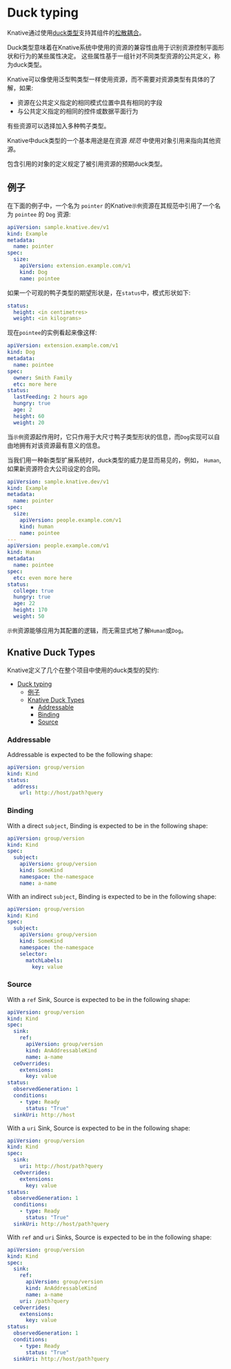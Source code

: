 # Duck typing

Knative通过使用[duck类型](https://en.wikipedia.org/wiki/Duck_typing)支持其组件的[松散耦合](https://en.wikipedia.org/wiki/Loose_coupling)。


Duck类型意味着在Knative系统中使用的资源的兼容性由用于识别资源控制平面形状和行为的某些属性决定。
这些属性基于一组针对不同类型资源的公共定义，称为duck类型。

Knative可以像使用泛型鸭类型一样使用资源，而不需要对资源类型有具体的了解，如果:

* 资源在公共定义指定的相同模式位置中具有相同的字段
* 与公共定义指定的相同的控件或数据平面行为

有些资源可以选择加入多种鸭子类型。

<!-- TODO: point to Discovery ClusterDuckType documentation. -->

Knative中duck类型的一个基本用途是在资源 _规范_ 中使用对象引用来指向其他资源。

包含引用的对象的定义规定了被引用资源的预期duck类型。

## 例子

在下面的例子中，一个名为 `pointer` 的Knative`示例`资源在其规范中引用了一个名为 `pointee` 的 `Dog` 资源:

```yaml
apiVersion: sample.knative.dev/v1
kind: Example
metadata:
  name: pointer
spec:
  size:
    apiVersion: extension.example.com/v1
    kind: Dog
    name: pointee
```

如果一个可观的鸭子类型的期望形状是，在`status`中，模式形状如下:

```yaml
status:
  height: <in centimetres>
  weight: <in kilograms>
```

现在`pointee`的实例看起来像这样:

```yaml
apiVersion: extension.example.com/v1
kind: Dog
metadata:
  name: pointee
spec:
  owner: Smith Family
  etc: more here
status:
  lastFeeding: 2 hours ago
  hungry: true
  age: 2
  height: 60
  weight: 20
```

当`示例`资源起作用时，它只作用于大尺寸鸭子类型形状的信息，而`Dog`实现可以自由地拥有对该资源最有意义的信息。

当我们用一种新类型扩展系统时，duck类型的威力是显而易见的，例如，
`Human`, 如果新资源符合大公司设定的合同。

```yaml
apiVersion: sample.knative.dev/v1
kind: Example
metadata:
  name: pointer
spec:
  size:
    apiVersion: people.example.com/v1
    kind: human
    name: pointee
---
apiVersion: people.example.com/v1
kind: Human
metadata:
  name: pointee
spec:
  etc: even more here
status:
  college: true
  hungry: true
  age: 22
  height: 170
  weight: 50
```

`示例`资源能够应用为其配置的逻辑，而无需显式地了解`Human`或`Dog`。

## Knative Duck Types

Knative定义了几个在整个项目中使用的duck类型的契约:

- [Duck typing](#duck-typing)
  - [例子](#例子)
  - [Knative Duck Types](#knative-duck-types)
    - [Addressable](#addressable)
    - [Binding](#binding)
    - [Source](#source)

### Addressable

Addressable is expected to be the following shape:

```yaml
apiVersion: group/version
kind: Kind
status:
  address:
    url: http://host/path?query
```

### Binding

With a direct `subject`, Binding is expected to be in the following shape:

```yaml
apiVersion: group/version
kind: Kind
spec:
  subject:
    apiVersion: group/version
    kind: SomeKind
    namespace: the-namespace
    name: a-name
```

With an indirect `subject`, Binding is expected to be in the following shape:

```yaml
apiVersion: group/version
kind: Kind
spec:
  subject:
    apiVersion: group/version
    kind: SomeKind
    namespace: the-namespace
    selector:
      matchLabels:
        key: value
```

### Source

With a `ref` Sink, Source is expected to be in the following shape:

```yaml
apiVersion: group/version
kind: Kind
spec:
  sink:
    ref:
      apiVersion: group/version
      kind: AnAddressableKind
      name: a-name
  ceOverrides:
    extensions:
      key: value
status:
  observedGeneration: 1
  conditions:
    - type: Ready
      status: "True"
  sinkUri: http://host
```

With a `uri` Sink, Source is expected to be in the following shape:

```yaml
apiVersion: group/version
kind: Kind
spec:
  sink:
    uri: http://host/path?query
  ceOverrides:
    extensions:
      key: value
status:
  observedGeneration: 1
  conditions:
    - type: Ready
      status: "True"
  sinkUri: http://host/path?query
```

With `ref` and `uri` Sinks, Source is expected to be in the following shape:

```yaml
apiVersion: group/version
kind: Kind
spec:
  sink:
    ref:
      apiVersion: group/version
      kind: AnAddressableKind
      name: a-name
    uri: /path?query
  ceOverrides:
    extensions:
      key: value
status:
  observedGeneration: 1
  conditions:
    - type: Ready
      status: "True"
  sinkUri: http://host/path?query
```
